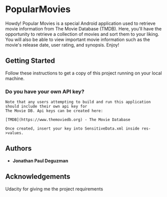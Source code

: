 # PopularMovies

Howdy! Popular Movies is a special Android application used to retrieve movie information from The Movie Database (TMDB). Here, you'll have the opportunity to retrieve a collection of movies and sort them to your liking. You will also be able to view important movie information such as the movie's release date, user rating, and synopsis. Enjoy!

## Getting Started

Follow these instructions to get a copy of this project running on your local machine.

### Do you have your own API key?

```
Note that any users attempting to build and run this application should include their own api key for 
The Movie DB. Api keys can be created here:

[TMDB](https://www.themoviedb.org) - The Movie Database

Once created, insert your key into SensitiveData.xml inside res->values.
```

## Authors
* **Jonathan Paul Deguzman**

## Acknowledgements
Udacity for giving me the project requirements

